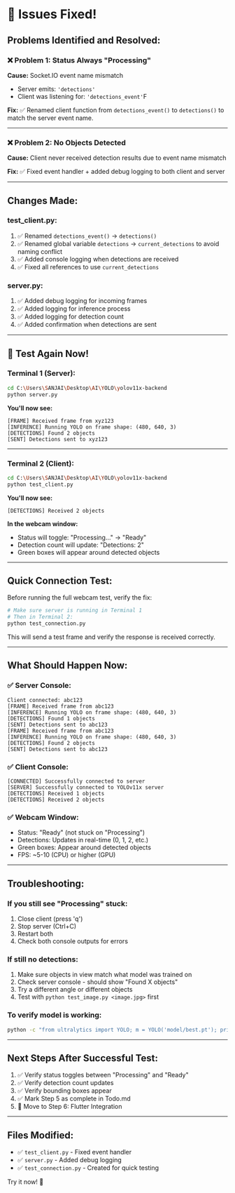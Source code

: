 # 🔧 Issues Fixed!

## Problems Identified and Resolved:

### ❌ Problem 1: Status Always "Processing"
**Cause:** Socket.IO event name mismatch
- Server emits: `'detections'`
- Client was listening for: `'detections_event'`F

**Fix:** ✅ Renamed client function from `detections_event()` to `detections()` to match the server event name.

---

### ❌ Problem 2: No Objects Detected
**Cause:** Client never received detection results due to event name mismatch

**Fix:** ✅ Fixed event handler + added debug logging to both client and server

---

## Changes Made:

### test_client.py:
1. ✅ Renamed `detections_event()` → `detections()`
2. ✅ Renamed global variable `detections` → `current_detections` to avoid naming conflict
3. ✅ Added console logging when detections are received
4. ✅ Fixed all references to use `current_detections`

### server.py:
1. ✅ Added debug logging for incoming frames
2. ✅ Added logging for inference process
3. ✅ Added logging for detection count
4. ✅ Added confirmation when detections are sent

---

## 🚀 Test Again Now!

### Terminal 1 (Server):
```bash
cd C:\Users\SANJAI\Desktop\AI\YOLO\yolov11x-backend
python server.py
```

**You'll now see:**
```
[FRAME] Received frame from xyz123
[INFERENCE] Running YOLO on frame shape: (480, 640, 3)
[DETECTIONS] Found 2 objects
[SENT] Detections sent to xyz123
```

---

### Terminal 2 (Client):
```bash
cd C:\Users\SANJAI\Desktop\AI\YOLO\yolov11x-backend
python test_client.py
```

**You'll now see:**
```
[DETECTIONS] Received 2 objects
```

**In the webcam window:**
- Status will toggle: "Processing..." → "Ready"
- Detection count will update: "Detections: 2"
- Green boxes will appear around detected objects

---

## Quick Connection Test:

Before running the full webcam test, verify the fix:

```bash
# Make sure server is running in Terminal 1
# Then in Terminal 2:
python test_connection.py
```

This will send a test frame and verify the response is received correctly.

---

## What Should Happen Now:

### ✅ Server Console:
```
Client connected: abc123
[FRAME] Received frame from abc123
[INFERENCE] Running YOLO on frame shape: (480, 640, 3)
[DETECTIONS] Found 1 objects
[SENT] Detections sent to abc123
[FRAME] Received frame from abc123
[INFERENCE] Running YOLO on frame shape: (480, 640, 3)
[DETECTIONS] Found 2 objects
[SENT] Detections sent to abc123
```

### ✅ Client Console:
```
[CONNECTED] Successfully connected to server
[SERVER] Successfully connected to YOLOv11x server
[DETECTIONS] Received 1 objects
[DETECTIONS] Received 2 objects
```

### ✅ Webcam Window:
- Status: "Ready" (not stuck on "Processing")
- Detections: Updates in real-time (0, 1, 2, etc.)
- Green boxes: Appear around detected objects
- FPS: ~5-10 (CPU) or higher (GPU)

---

## Troubleshooting:

### If you still see "Processing" stuck:
1. Close client (press 'q')
2. Stop server (Ctrl+C)
3. Restart both
4. Check both console outputs for errors

### If still no detections:
1. Make sure objects in view match what model was trained on
2. Check server console - should show "Found X objects"
3. Try a different angle or different objects
4. Test with `python test_image.py <image.jpg>` first

### To verify model is working:
```bash
python -c "from ultralytics import YOLO; m = YOLO('model/best.pt'); print('Model loaded OK')"
```

---

## Next Steps After Successful Test:

1. ✅ Verify status toggles between "Processing" and "Ready"
2. ✅ Verify detection count updates
3. ✅ Verify bounding boxes appear
4. ✅ Mark Step 5 as complete in Todo.md
5. 🚀 Move to Step 6: Flutter Integration

---

## Files Modified:
- ✅ `test_client.py` - Fixed event handler
- ✅ `server.py` - Added debug logging
- ✅ `test_connection.py` - Created for quick testing

Try it now! 🎉

